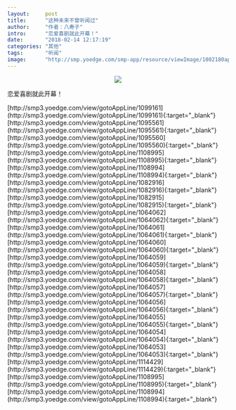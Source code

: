 ```yaml
---
layout:     post
title:      "这种未来不曾听闻过"
author:     "作者：八寿子"
intro:      "恋爱喜剧就此开幕！"
date:       "2018-02-14 12:17:19"
categories: "其他"
tags:       "听闻"
image:      "http://smp.yoedge.com/smp-app/resource/viewImage/1002180appline.png"
---
```

<div style="text-align: center">
<p><img src="http://smp.yoedge.com/smp-app/resource/viewImage/1002180appline.png"/></p>
</div>
<p class="post-meta">
<span>恋爱喜剧就此开幕！</span>
</p>
[http://smp3.yoedge.com/view/gotoAppLine/1099161](http://smp3.yoedge.com/view/gotoAppLine/1099161){:target="_blank"}
[http://smp3.yoedge.com/view/gotoAppLine/1095561](http://smp3.yoedge.com/view/gotoAppLine/1095561){:target="_blank"}
[http://smp3.yoedge.com/view/gotoAppLine/1095560](http://smp3.yoedge.com/view/gotoAppLine/1095560){:target="_blank"}
[http://smp3.yoedge.com/view/gotoAppLine/1108995](http://smp3.yoedge.com/view/gotoAppLine/1108995){:target="_blank"}
[http://smp3.yoedge.com/view/gotoAppLine/1108994](http://smp3.yoedge.com/view/gotoAppLine/1108994){:target="_blank"}
[http://smp3.yoedge.com/view/gotoAppLine/1082916](http://smp3.yoedge.com/view/gotoAppLine/1082916){:target="_blank"}
[http://smp3.yoedge.com/view/gotoAppLine/1082915](http://smp3.yoedge.com/view/gotoAppLine/1082915){:target="_blank"}
[http://smp3.yoedge.com/view/gotoAppLine/1064062](http://smp3.yoedge.com/view/gotoAppLine/1064062){:target="_blank"}
[http://smp3.yoedge.com/view/gotoAppLine/1064061](http://smp3.yoedge.com/view/gotoAppLine/1064061){:target="_blank"}
[http://smp3.yoedge.com/view/gotoAppLine/1064060](http://smp3.yoedge.com/view/gotoAppLine/1064060){:target="_blank"}
[http://smp3.yoedge.com/view/gotoAppLine/1064059](http://smp3.yoedge.com/view/gotoAppLine/1064059){:target="_blank"}
[http://smp3.yoedge.com/view/gotoAppLine/1064058](http://smp3.yoedge.com/view/gotoAppLine/1064058){:target="_blank"}
[http://smp3.yoedge.com/view/gotoAppLine/1064057](http://smp3.yoedge.com/view/gotoAppLine/1064057){:target="_blank"}
[http://smp3.yoedge.com/view/gotoAppLine/1064056](http://smp3.yoedge.com/view/gotoAppLine/1064056){:target="_blank"}
[http://smp3.yoedge.com/view/gotoAppLine/1064055](http://smp3.yoedge.com/view/gotoAppLine/1064055){:target="_blank"}
[http://smp3.yoedge.com/view/gotoAppLine/1064054](http://smp3.yoedge.com/view/gotoAppLine/1064054){:target="_blank"}
[http://smp3.yoedge.com/view/gotoAppLine/1064053](http://smp3.yoedge.com/view/gotoAppLine/1064053){:target="_blank"}
[http://smp3.yoedge.com/view/gotoAppLine/1114429](http://smp3.yoedge.com/view/gotoAppLine/1114429){:target="_blank"}
[http://smp3.yoedge.com/view/gotoAppLine/1108995](http://smp3.yoedge.com/view/gotoAppLine/1108995){:target="_blank"}
[http://smp3.yoedge.com/view/gotoAppLine/1108994](http://smp3.yoedge.com/view/gotoAppLine/1108994){:target="_blank"}


